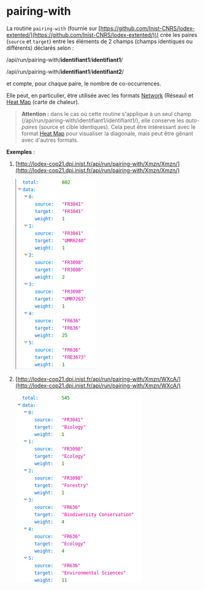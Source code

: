 # pairing-with

La routine `pairing-with` \(fournie sur [https://github.com/Inist-CNRS/lodex-extented/](https://github.com/Inist-CNRS/lodex-extented/)\) crée les paires \(`source` et `target`\) entre les éléments de 2 champs \(champs identiques ou différents\) déclarés selon :

/api/run/pairing-with/**identifiant1**/**identifiant1**/

/api/run/pairing-with/**identifiant1**/**identifiant2**/

et compte, pour chaque paire, le nombre de co-occurrences.

Elle peut, en particulier, être utilisée avec les formats [Network](../../administration/modele/format/network.md) \(Réseau\) et [Heat Map](../../administration/modele/format/heatmap.md) \(carte de chaleur\).

> **Attention :** dans le cas où cette routine s'applique à un seul champ \(/api/run/pairing-with/identifiant1/identifiant1/\), elle conserve les _auto-paires_ \(source et cible identiques\). Cela peut être intéressant avec le format [Heat Map](../../administration/modele/format/heatmap.md) pour visualiser la diagonale, mais peut être gênant avec d'autres formats.

**Exemples** :

1. [http://lodex-cop21.dpi.inist.fr/api/run/pairing-with/Xmzn/Xmzn/](http://lodex-cop21.dpi.inist.fr/api/run/pairing-with/Xmzn/Xmzn/)

   ![R&#xE9;sultat de la routinr pairing-with avec un seul champ](../../.gitbook/assets/routinepairingwith1.png)

2. [http://lodex-cop21.dpi.inist.fr/api/run/pairing-with/Xmzn/WXcA/](http://lodex-cop21.dpi.inist.fr/api/run/pairing-with/Xmzn/WXcA/)

   ![R&#xE9;sultat de la routine pairing-with avec deux champs](../../.gitbook/assets/routinepairingwith2.png)

